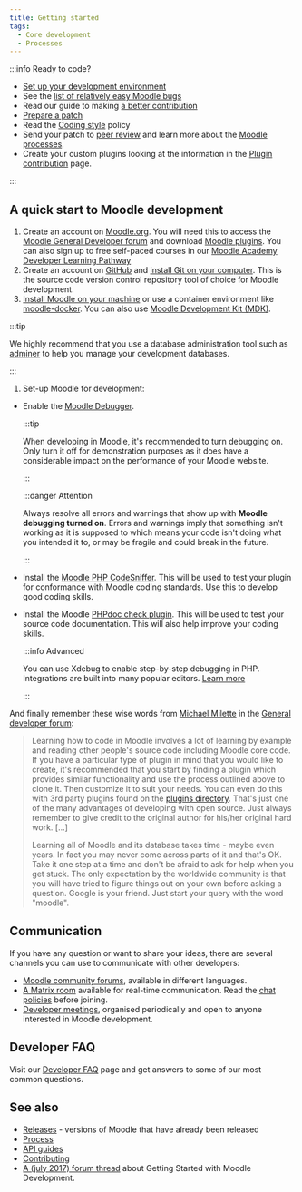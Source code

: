 ```yaml
---
title: Getting started
tags:
  - Core development
  - Processes
---
```


:::info Ready to code?

- [Set up your development environment](#a-quick-start-to-moodle-development)
- See the [list of relatively easy Moodle bugs](https://tracker.moodle.org/issues/?jql=project%20%3D%20MDL%20AND%20type%20in%20(bug)%20AND%20status%20%3D%20open%20AND%20Difficulty%20%3D%20Easy%20AND%20labels%20not%20in%20(patch)%20ORDER%20BY%20created%20DESC)
- Read our guide to making [a better contribution](./abc.md)
- [Prepare a patch](/docs/guides/git/#preparing-a-patch)
- Read the [Coding style](./policies/codingstyle/index.md) policy
- Send your patch to [peer review](./process/peer-review/index.md) and learn more about the [Moodle processes](./process.md).
- Create your custom plugins looking at the information in the [Plugin contribution](../community/plugincontribution/index.md) page.

:::

<!-- cspell:ignore adminer -->

## A quick start to Moodle development

1. Create an account on [Moodle.org](https://moodle.org/). You will need this to access the [Moodle General Developer forum](https://moodle.org/mod/forum/view.php?f=33) and download [Moodle plugins](https://moodle.org/plugins). You can also sign up to free self-paced courses in our [Moodle Academy Developer Learning Pathway](https://moodle.academy/course/index.php?categoryid=4)
1. Create an account on [GitHub](https://github.com/) and [install Git on your computer](/docs/guides/git/). This is the source code version control repository tool of choice for Moodle development.
1. [Install Moodle on your machine](https://docs.moodle.org/en/Installing_Moodle) or use a container environment like [moodle-docker](https://github.com/moodlehq/moodle-docker). You can also use [Moodle Development Kit (MDK)](./tools/mdk.md).

  :::tip

  We highly recommend that you use a database administration tool such as [adminer](https://www.adminer.org/) to help you manage your development databases.

  :::

1. Set-up Moodle for development:

- Enable the [Moodle Debugger](https://docs.moodle.org/en/Debugging).

  :::tip

  When developing in Moodle, it's recommended to turn debugging on. Only turn it off for demonstration purposes as it does have a considerable impact on the performance of your Moodle website.

  :::

  :::danger Attention

  Always resolve all errors and warnings that show up with **Moodle debugging turned on**. Errors and warnings imply that something isn't working as it is supposed to which means your code isn't doing what you intended it to, or may be fragile and could break in the future.

  :::

- Install the [Moodle PHP CodeSniffer](./tools/phpcs.md). This will be used to test your plugin for conformance with Moodle coding standards. Use this to develop good coding skills.
- Install the Moodle [PHPdoc check plugin](https://moodle.org/plugins/local_moodlecheck). This will be used to test your source code documentation. This will also help improve your coding skills.

  :::info Advanced

  You can use Xdebug to enable step-by-step debugging in PHP. Integrations are built into many popular editors.
  [Learn more](/docs/guides/profiling/#xdebug)

  :::

And finally remember these wise words from [Michael Milette](https://moodle.org/user/view.php?id=1615960&course=5) in the [General developer forum](https://moodle.org/mod/forum/discuss.php?d=355789):

> Learning how to code in Moodle involves a lot of learning by example and reading other people's source code including Moodle core code. If you have a particular type of plugin in mind that you would like to create, it's recommended that you start by finding a plugin which provides similar functionality and use the process outlined above to clone it. Then customize it to suit your needs. You can even do this with 3rd party plugins found on the [plugins directory](https://moodle.org/plugins). That's just one of the many advantages of developing with open source. Just always remember to give credit to the original author for his/her original hard work. [...]
>
> Learning all of Moodle and its database takes time - maybe even years. In fact you may never come across parts of it and that's OK. Take it one step at a time and don't be afraid to ask for help when you get stuck. The only expectation by the worldwide community is that you will have tried to figure things out on your own before asking a question. Google is your friend. Just start your query with the word "moodle".

## Communication

If you have any question or want to share your ideas, there are several channels you can use to communicate with other developers:

- [Moodle community forums](https://moodle.org/course/), available in different languages.
- [A Matrix room](https://matrix.to/#/%23moodledev:moodle.com) available for real-time communication. Read the [chat policies](https://docs.moodle.org/dev/Chat) before joining.
- [Developer meetings](../community/meetings/index.md), organised periodically and open to anyone interested in Moodle development.

## Developer FAQ

Visit our [Developer FAQ](./abc/faq.md) page and get answers to some of our most common questions.

## See also

- [Releases](../releases.md) - versions of Moodle that have already been released
- [Process](./process.md)
- [API guides](/docs/apis)
- [Contributing](../community/contribute.md)
- [A (july 2017) forum thread](https://moodle.org/mod/forum/discuss.php?d=355789) about Getting Started with Moodle Development.
